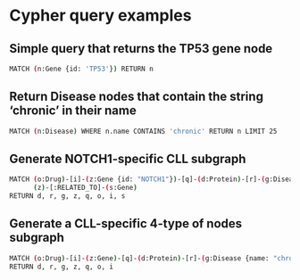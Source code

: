# Cypher query examples


## Simple query that returns the TP53 gene node

``` bash
MATCH (n:Gene {id: 'TP53'}) RETURN n
```

## Return Disease nodes that contain the string ‘chronic’ in their name

``` bash
MATCH (n:Disease) WHERE n.name CONTAINS 'chronic' RETURN n LIMIT 25
```

## Generate NOTCH1-specific CLL subgraph

``` bash
MATCH (o:Drug)-[i]-(z:Gene {id: "NOTCH1"})-[q]-(d:Protein)-[r]-(g:Disease {name: "chronic lymphocytic leukemia"}),
      (z)-[:RELATED_TO]-(s:Gene)
RETURN d, r, g, z, q, o, i, s
```

## Generate a CLL-specific 4-type of nodes subgraph

``` bash
MATCH (o:Drug)-[i]-(z:Gene)-[q]-(d:Protein)-[r]-(g:Disease {name: "chronic lymphocytic leukemia"})
RETURN d, r, g, z, q, o, i
```